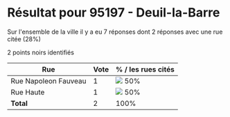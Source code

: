 # Résultat pour 95197 - Deuil-la-Barre

Sur l'ensemble de la ville il y a eu 7 réponses dont 2 réponses avec une rue citée (28%)

2 points noirs identifiés

| Rue | Vote | % / les rues cités|
|-----|------|-------------------|
| Rue Napoleon Fauveau | 1 | <img src="../../img/bar_50.gif" />&nbsp;50%|
| Rue Haute | 1 | <img src="../../img/bar_50.gif" />&nbsp;50%|
| **Total** | 2 | 100%|
